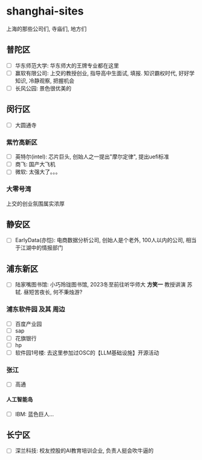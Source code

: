 # shanghai-sites
上海的那些公司们, 寺庙们, 地方们
## 普陀区
- [ ] 华东师范大学: 华东师大的王牌专业都在这里
- [ ] 赢软有限公司: 上交的教授创业, 指导高中生面试, 填报. 知识霸权时代, 好好学知识, 冷静观察, 把握机会
- [ ] 长风公园: 景色很优美的
## 闵行区
- [ ] 大圆通寺
### 紫竹高新区
- [ ] 英特尔(intel): 芯片巨头, 创始人之一提出"摩尔定律", 提出uefi标准
- [ ] 商飞: 国产大飞机
- [ ] 微软: 太强大了。。。
### 大零号湾
上交的创业氛围属实浓厚
## 静安区
- [ ] EarlyData(亦恺): 电商数据分析公司, 创始人是个老外, 100人以内的公司, 相当于江湖中的情报部门
## 浦东新区
- [ ] 陆家嘴图书馆: 小巧玲珑图书馆, 2023冬至前往听华师大 **方笑一** 教授讲演 苏轼. 昼短苦夜长, 何不秉烛游?
### 浦东软件园 及其 周边
- [ ] 百度产业园
- [ ] sap
- [ ] 花旗银行
- [ ] hp
- [ ] 软件园1号楼: 去这里参加过OSC的【LLM基础设施】开源活动
### 张江
- [ ] 高通
#### 人工智能岛
- [ ] IBM: 蓝色巨人...
## 长宁区
- [ ] 深兰科技: 校友控股的AI教育培训企业, 负责人挺会吹牛逼的

